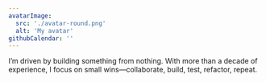 ```yaml
---
avatarImage:
  src: './avatar-round.png'
  alt: 'My avatar'
githubCalendar: ''
---
```


I’m driven by building something from nothing. With more than a decade of experience, I focus on small wins—collaborate, build, test, refactor, repeat.
